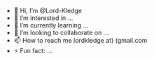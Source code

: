 - 👋 Hi, I’m @Lord-Kledge
- 👀 I’m interested in ...
- 🌱 I’m currently learning ...
- 💞️ I’m looking to collaborate on ...
- 📫 How to reach me 	lordkledge at) (gmail.com
- ⚡ Fun fact: ...

<!---
Lord-Kledge/Lord-Kledge is a ✨ special ✨ repository because its `README.md` (this file) appears on your GitHub profile.
You can click the Preview link to take a look at your changes.
--->
